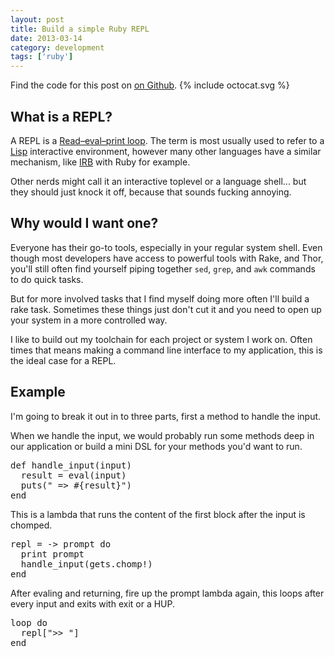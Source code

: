 ```yaml
---
layout: post
title: Build a simple Ruby REPL
date: 2013-03-14
category: development
tags: ['ruby']
---
```


<div class='callout github'>
  Find the code for this post on <a href='http://github.com/jpsilvashy/repl'>on Github</a>.
  {% include octocat.svg %}
</div>

## What is a REPL?

A REPL is a [Read–eval–print loop](http://en.wikipedia.org/wiki/Read%E2%80%93eval%E2%80%93print_loop). The term is most usually used to refer to a [Lisp](http://en.wikipedia.org/wiki/Lisp_(programming_language)) interactive environment, however many other languages have a similar mechanism, like [IRB](http://en.wikipedia.org/wiki/Interactive_Ruby_Shell) with Ruby for example.

Other nerds might call it an interactive toplevel or a language shell... but they should just knock it off, because that sounds fucking annoying.

## Why would I want one?

Everyone has their go-to tools, especially in your regular system shell. Even though most developers have access to powerful tools with Rake, and Thor, you'll still often find yourself piping together `sed`, `grep`, and `awk` commands to do quick tasks.

But for more involved tasks that I find myself doing more often I'll build a rake task. Sometimes these things just don't cut it and you need to open up your system in a more controlled way.

I like to build out my toolchain for each project or system I work on. Often times that means making a command line interface to my application, this is the ideal case for a REPL.

## Example

I'm going to break it out in to three parts, first a method to handle the input.

When we handle the input, we would probably run some methods deep in our application or build a mini DSL for your methods you'd want to run.

<pre class="prettyprint lang-ruby">
def handle_input(input)
  result = eval(input)
  puts(" => #{result}")
end
</pre>

This is a lambda that runs the content of the first block after the input is chomped.

<pre class="prettyprint lang-ruby">
repl = -> prompt do
  print prompt
  handle_input(gets.chomp!)
end
</pre>

After evaling and returning, fire up the prompt lambda again, this loops after every input and exits with exit or a HUP.

<pre class="prettyprint lang-ruby">
loop do
  repl[">> "]
end
</pre>
